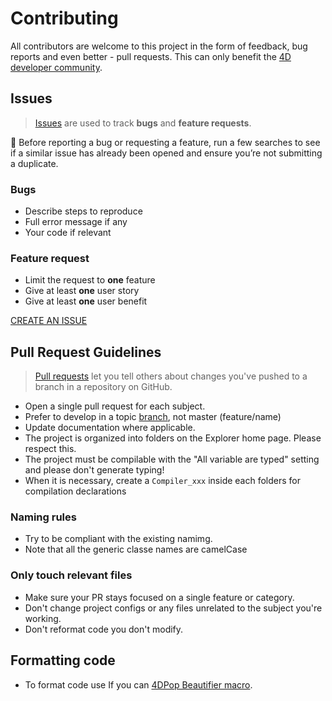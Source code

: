# Contributing

All contributors are welcome to this project in the form of feedback, bug reports and even better - pull requests. This can only benefit the [4D developer community](https://discuss.4d.com).

## Issues

>[Issues](https://docs.github.com/en/github-ae@latest/issues/tracking-your-work-with-issues/about-issues) are used to track **bugs** and **feature requests**.

📌 Before reporting a bug or requesting a feature, run a few searches to
see if a similar issue has already been opened and ensure you’re not submitting
a duplicate.

### Bugs

* Describe steps to reproduce
* Full error message if any
* Your code if relevant

### Feature request

* Limit the request to **one** feature
* Give at least **one** user story
* Give at least **one** user benefit

[CREATE AN ISSUE](https://github.com/vdelachaux/UI-with-Classes/issues/new/choose)

## Pull Request Guidelines

>[Pull requests](https://docs.github.com/en/pull-requests/collaborating-with-pull-requests/proposing-changes-to-your-work-with-pull-requests/about-pull-requests) let you tell others about changes you've pushed to a branch in a repository on GitHub. 

* Open a single pull request for each subject.
* Prefer to develop in a topic [branch](https://docs.github.com/en/pull-requests/collaborating-with-pull-requests/proposing-changes-to-your-work-with-pull-requests/about-branches), not master (feature/name)
* Update documentation where applicable.
* The project is organized into folders on the Explorer home page. Please respect this.
* The project must be compilable with the "All variable are typed" setting and please don't generate typing!
* When it is necessary, create a `Compiler_xxx` inside each folders for compilation declarations

### Naming rules

* Try to be compliant with the existing namimg.
* Note that all the generic classe names are camelCase

### Only touch relevant files

* Make sure your PR stays focused on a single feature or category.
* Don't change project configs or any files unrelated to the subject you're working.
* Don't reformat code you don't modify.

## Formatting code

* To format code use If you can [4DPop Beautifier macro](https://github.com/vdelachaux/4DPop-Macros).
